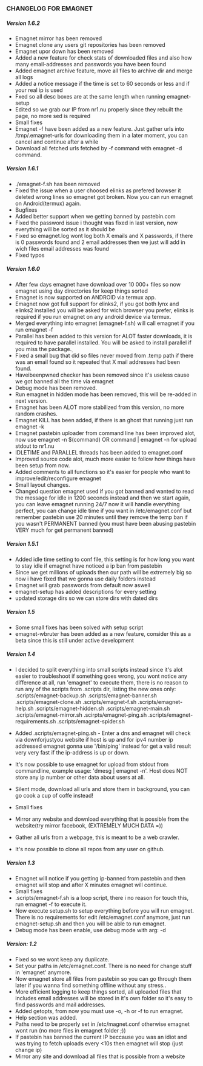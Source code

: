 ### CHANGELOG FOR EMAGNET

##### Version 1.6.2 

-    Emagnet mirror has been removed
-    Emagnet clone any users git repositories has been removed
-    Emagnet upor down has been removed
-    Added a new feature for check stats of downloaded files and also how many email-addresses and passwords you have been found
-    Added emagnet archive feature, move all files to archive dir and merge all logs
-    Added a notice message if the time is set to 60 seconds or less and if your real ip is used
-    Fxed so all desc boxes are at the same length when running emagnet-setup
-    Edited so we grab our IP from nr1.nu properly since they rebuilt the page, no more sed is required
-    Small fixes
-    Emagnet -f have been added as a new feature. 
     Just gather urls into /tmp/.emagnet-urls for downloading them in a later moment, you can cancel and continue after a while
-    Download all fetched urls fetched by -f command with emagnet -d command.

##### Version 1.6.1

-    ./emagnet-f.sh has been removed
-    Fixed the issue when a user choosed elinks as prefered browser it deleted wrong lines so emagnet got broken. Now you can run emagnet on Android(termux) again.
-    Bugfixes
-    Added better support when we getting banned by pastebin.com
-    Fixed the password issue i thought was fixed in last version, now everything will be sorted as it should be
-    Fixed so emagnet.log wont log both X emails and X passwords, if there is 0 passwords found and 2 email addresses then we just will add in wich files email addresses was found
-    Fixed typos

##### Version 1.6.0

-    After few days emagnet have download over 10 000+ files so now emagnet using day directories for keep things sorted
-    Emagnet is now supported on ANDROID via termux app.
-    Emagnet now got full support for elinks2, if you got both lynx and elinks2 installed you will be asked for wich browser you prefer, elinks is required if you run emagnet on any android device via termux.
-    Merged everything into emagnet (emagnet-f.sh) will call emagnet if you run emagnet -f
-    Parallel has been added to this version for ALOT faster downloads, it is required to have parallel installed. You will be asked to install parallel if you miss the package.̣
-    Fixed a small bug that did so files never moved from .temp path if there was an email found so it repeated that X mail addresses had been found.
-    Haveibeenpwned checker has been removed since it's useless cause we got banned all the time via emagnet
-    Debug mode has been removed.
-    Run emagnet in hidden mode has been removed, this will be re-added in next version.
-    Emagnet has been ALOT more stabilized from this version, no more random crashes.
-    Emagnet KILL has been added, if there is an ghost that running just run emagnet -k
-    Emagnet pastebin uploader from command line has been improved alot, now use emagnet -n $(command) OR command | emagnet -n for upload stdout to nr1.nu
-    IDLETIME and PARALLEL threads has been added to emagnet.conf
-    Improved source code alot, much more easier to follow how things have been setup from now.
-    Added comments to all functions so it's easier for people who want to improve/edit/reconfigure emagnet
-    Small layout changes.
-    Changed question emagnet used if you got banned and wanted to read the message for idle in 1200 seconds instead and then we start again, you can leave emagnet running 24/7 now it will handle everything perfect, you can change idle time if you want in /etc/emagnet.conf but remember pastebin use 20 minutes until they remove the temp ban if you wasn't PERMANENT banned (you must have been abusing pastebin VERY much for get permanent banned)

##### Version 1.5.1

-    Added idle time setting to conf file, this setting is for how long you want to stay idle if emagnet have noticed a ip ban from pastebin
-    Since we get millions of uploads then our path will be extremely big so now i have fixed that we gonna use daily folders instead
-    Emagnet will grab passwords from default now aswell
-    emagnet-setup has added descriptions for every setting
-    updated storage dirs so we can store dirs with dated dirs

##### Version 1.5

-   Some small fixes has been solved with setup script
-   emagnet-wbruter has been added as a new feature, consider this as a beta since this is still under active development

##### Version 1.4

-   I decided to split everything into small scripts instead since it's alot easier to troubleshoot if something goes wrong, you wont notice any difference at all, run 'emagnet' to execute them, 
    there is no  reason to run any of the scripts from .scripts dir, listing the new ones only:
    .scripts/emagnet-backup.sh
    .scripts/emagnet-banner.sh
    .scripts/emagnet-clone.sh
    .scripts/emagnet-f.sh
    .scripts/emagnet-help.sh
    .scripts/emagnet-hidden.sh
    .scripts/emagnet-main.sh
    .scripts/emagnet-mirror.sh
    .scirpts/emagnet-ping.sh
    .scripts/emagnet-requirements.sh
    .scripts/emagnet-spider.sh

-   Added .scripts/emagnet-ping.sh - Enter a dns and emagnet will check via downforjustyou website if host is up
    and for ipv4 number ip addressed emagnet gonna use '/bin/ping' instead for get a valid result very very fast if the ip-address is up or down.
-   It's now possible to use emagnet for upload from stdout from commandline, example usage: 'dmesg | emagnet -n'. Host does NOT store any ip number or other data about users at all.
-   Silent mode, download all urls and store them in background, you can go cook a cup of coffe instead! 
-   Small fixes
-   Mirror any website and download everything that is possible from the website(try mirror facebook, (EXTREMELY MUCH DATA =))
-   Gather all urls from a webpage, this is meant to be a web crawler.
-   It's now possible to clone all repos from any user on github.

##### Version 1.3

-   Emagnet will notice if you getting ip-banned from pastebin and then emagnet will stop and after X minutes emagnet will continue.
-   Small fixes
-   .scripts/emagnet-f.sh is a loop script, there i no reason for touch this, run emagnet -f to execute it.
-   Now execute setup.sh to setup everything before you will run emagnet. There is no requirements for edit 
    /etc/emagnet.conf anymore, just run emagnet-setup.sh and then you will be able to run emagnet.
-   Debug mode has been enable, use debug mode with arg: -d 

##### Version: 1.2

-   Fixed so we wont keep any duplicate.
-   Set your paths in /etc/emagnet.conf. There is no need for change stuff in 'emagnet' anymore.
-   Now emagnet store all files from pastebin so you can go through them later if you wanna find something offline without any stress..
-   More efficient logging to keep things sorted, all uploaded files that includes email addresses will be stored in it's own folder so it's easy to find passwords and mail addresses.
-   Added getopts, from now you must use -o, -h or -f to run emagnet.
-   Help section was added.
-   Paths need to be properly set in /etc/magnet.conf otherwise emagnet wont run (no more files in emagnet folder ;))
-   If pastebin has banned the current IP beccause you was an idiot and was trying to fetch uploads every <10s then emagnet will stop (just change ip)
-   Mirror any site and download all files that is possible from a website

